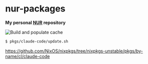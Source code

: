 # nur-packages

**My personal [NUR](https://github.com/nix-community/NUR) repository**

![Build and populate cache](https://github.com/nsfisis/nur-packages/workflows/Build%20and%20populate%20cache/badge.svg)

```sh
$ pkgs/claude-code/update.sh
```

https://github.com/NixOS/nixpkgs/tree/nixpkgs-unstable/pkgs/by-name/cl/claude-code
